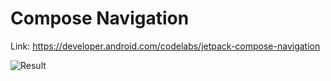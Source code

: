 # Compose Navigation
Link: https://developer.android.com/codelabs/jetpack-compose-navigation

![Result](result/result.gif)
